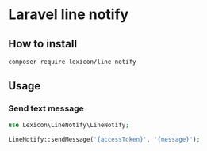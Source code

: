 ﻿# Laravel line notify

## How to install
```
composer require lexicon/line-notify
```

## Usage

### Send text message
```php
use Lexicon\LineNotify\LineNotify;

LineNotify::sendMessage('{accessToken}', '{message}');
```
